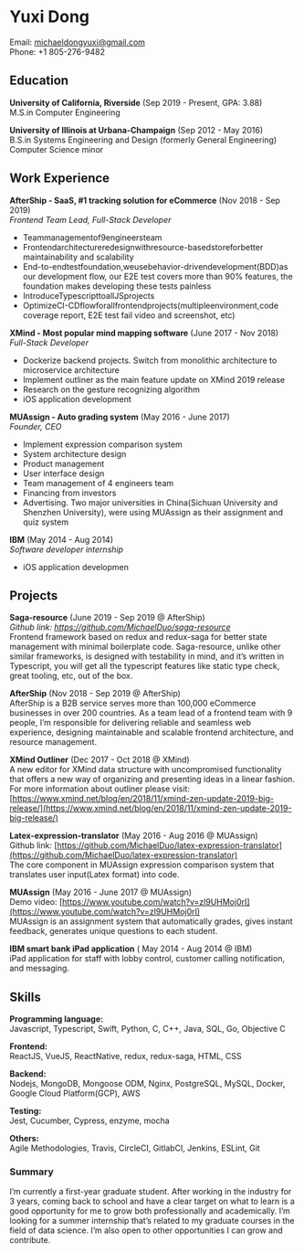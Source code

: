 Yuxi Dong
=========

Email: <michaeldongyuxi@gmail.com>   
Phone: +1 805-276-9482  

## Education
**University of California, Riverside** (Sep 2019 - Present, GPA: 3.88)  
M.S.in Computer Engineering

**University of Illinois at Urbana-Champaign** (Sep 2012 - May 2016)  
B.S.in Systems Engineering and Design (formerly General Engineering)
Computer Science minor

## Work Experience
**AfterShip - SaaS, #1 tracking solution for eCommerce** (Nov 2018 - Sep 2019)  
*Frontend Team Lead, Full-Stack Developer*
- Teammanagementof9engineersteam
- Frontendarchitectureredesignwithresource-basedstoreforbetter
maintainability and scalability
- End-to-endtestfoundation,weusebehavior-drivendevelopment(BDD)as
our development flow, our E2E test covers more than 90% features, the
foundation makes developing these tests painless
- IntroduceTypescripttoallJSprojects
- OptimizeCI-CDflowforallfrontendprojects(multipleenvironment,code
coverage report, E2E test fail video and screenshot, etc)

**XMind - Most popular mind mapping software** (June 2017 - Nov 2018)  
*Full-Stack Developer*  
- Dockerize backend projects. Switch from monolithic architecture to microservice architecture
- Implement outliner as the main feature update on XMind 2019 release
- Research on the gesture recognizing algorithm
- iOS application development

**MUAssign - Auto grading system** (May 2016 - June 2017)  
*Founder, CEO*
- Implement expression comparison system
- System architecture design
- Product management
- User interface design
- Team management of 4 engineers team
- Financing from investors
- Advertising. Two major universities in China(Sichuan University and Shenzhen University), were using MUAssign as their assignment and quiz system

**IBM** (May 2014 - Aug 2014)  
*Software developer internship*
- iOS application developmen

## Projects
**Saga-resource** (June 2019 - Sep 2019 @ AfterShip)  
*Github link: [https://github.com/MichaelDuo/saga-resource
](https://github.com/MichaelDuo/saga-resource)*  
Frontend framework based on redux and redux-saga for better state management with minimal boilerplate code. Saga-resource, unlike other similar frameworks, is designed with testability in mind, and it’s written in Typescript, you will get all the typescript features like static type check, great tooling, etc, out of the box.  

**AfterShip** (Nov 2018 - Sep 2019 @ AfterShip)  
AfterShip is a B2B service serves more than 100,000 eCommerce businesses in over 200 countries. As a team lead of a frontend team with 9 people, I’m responsible for delivering reliable and seamless web experience, designing maintainable and scalable frontend architecture, and resource management. 

**XMind Outliner**  (Dec 2017 - Oct 2018 @ XMind)  
A new editor for XMind data structure with uncompromised functionality that offers a new way of organizing and presenting ideas in a linear fashion.
For more information about outliner please visit: [https://www.xmind.net/blog/en/2018/11/xmind-zen-update-2019-big-release/](https://www.xmind.net/blog/en/2018/11/xmind-zen-update-2019-big-release/)

**Latex-expression-translator** (May 2016 - Aug 2016 @ MUAssign)  
Github link: [https://github.com/MichaelDuo/latex-expression-translator](https://github.com/MichaelDuo/latex-expression-translator)  
The core component in MUAssign expression comparison system that translates user input(Latex format) into code.

**MUAssign** (May 2016 - June 2017 @ MUAssign)  
Demo video: [https://www.youtube.com/watch?v=zl9UHMoj0rI](https://www.youtube.com/watch?v=zl9UHMoj0rI)  
MUAssign is an assignment system that automatically grades, gives instant feedback, generates unique questions to each student. 

**IBM smart bank iPad application** ( May 2014 - Aug 2014 @ IBM)  
iPad application for staff with lobby control, customer calling notification, and messaging.

## Skills
**Programming language:**  
Javascript, Typescript, Swift, Python, C, C++, Java, SQL, Go, Objective C

**Frontend:**  
ReactJS, VueJS, ReactNative, redux, redux-saga, HTML, CSS

**Backend:**  
Nodejs, MongoDB, Mongoose ODM, Nginx, PostgreSQL, MySQL, Docker, Google Cloud Platform(GCP), AWS

**Testing:**  
Jest, Cucumber, Cypress, enzyme, mocha

**Others:**  
Agile Methodologies, Travis, CircleCI, GitlabCI, Jenkins, ESLint, Git

### Summary
I’m currently a first-year graduate student. After working in the industry for 3 years, coming back to school and have a clear target on what to learn is a good opportunity for me to grow both professionally and academically. I’m looking for a summer internship that’s related to my graduate courses in the field of data science. I’m also open to other opportunities I can grow and contribute.